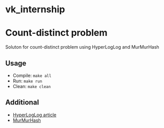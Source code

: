 # vk_internship
# Count-distinct problem
Soluton for count-distinct problem using HyperLogLog and MurMurHash

## Usage
* Compile: `make all`
* Run: `make run`
* Clean: `make clean`

## Additional
* [HyperLogLog article](http://algo.inria.fr/flajolet/Publications/FlFuGaMe07.pdf)
* [MurMurHash](https://en.wikipedia.org/wiki/MurmurHash)
